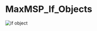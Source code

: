 # MaxMSP_If_Objects

![if object](https://github.com/hiwasawa0715/MaxMSP_If_Objects/tree/master/img/ifobjpct.png "サンプル")
